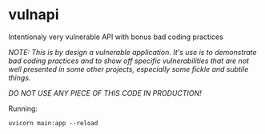 # vulnapi
Intentionaly very vulnerable API with bonus bad coding practices

*NOTE: This is by design a vulnerable application. It's use is to demonstrate bad coding practices and to show off specific vulnerabilities that are not well presented in some other projects, especially some fickle and subtile things.*

*DO NOT USE ANY PIECE OF THIS CODE IN PRODUCTION!*


Running:

`uvicorn main:app --reload`

